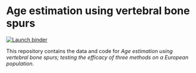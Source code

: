 # Age estimation using vertebral bone spurs

  <!-- badges: start -->
  [![Launch binder](https://mybinder.org/badge_logo.svg)](https://mybinder.org/v2/gh/bbartholdy/sluis2022-vertebral-age/main?urlpath=rstudio)
  <!-- badges: end -->
  
This repository contains the data and code for *Age estimation using vertebral bone spurs; testing the efficacy of three methods on a European population*.
